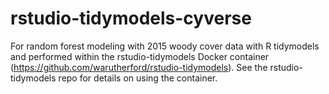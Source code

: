 # rstudio-tidymodels-cyverse
For random forest modeling with 2015 woody cover data with R tidymodels and performed within the rstudio-tidymodels Docker container (https://github.com/warutherford/rstudio-tidymodels). See the rstudio-tidymodels repo for details on using the container.
